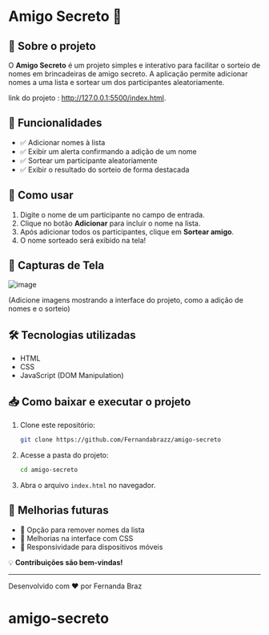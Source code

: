 # Amigo Secreto 🎁

## 📌 Sobre o projeto

O **Amigo Secreto** é um projeto simples e interativo para facilitar o sorteio de nomes em brincadeiras de amigo secreto. A aplicação permite adicionar nomes a uma lista e sortear um dos participantes aleatoriamente.

link do projeto : http://127.0.0.1:5500/index.html.

## 🚀 Funcionalidades

- ✅ Adicionar nomes à lista
- ✅ Exibir um alerta confirmando a adição de um nome
- ✅ Sortear um participante aleatoriamente
- ✅ Exibir o resultado do sorteio de forma destacada

## 🎯 Como usar

1. Digite o nome de um participante no campo de entrada.
2. Clique no botão **Adicionar** para incluir o nome na lista.
3. Após adicionar todos os participantes, clique em **Sortear amigo**.
4. O nome sorteado será exibido na tela!

## 📸 Capturas de Tela

![image](https://github.com/user-attachments/assets/450d7856-4afa-47de-a34b-7c999b40beed)

(Adicione imagens mostrando a interface do projeto, como a adição de nomes e o sorteio)

## 🛠️ Tecnologias utilizadas

- HTML
- CSS
- JavaScript (DOM Manipulation)

## 📥 Como baixar e executar o projeto

1. Clone este repositório:
   ```sh
   git clone https://github.com/Fernandabrazz/amigo-secreto
   ```
2. Acesse a pasta do projeto:
   ```sh
   cd amigo-secreto
   ```
3. Abra o arquivo `index.html` no navegador.

## 📌 Melhorias futuras

- 🔄 Opção para remover nomes da lista
- 🎨 Melhorias na interface com CSS
- 📱 Responsividade para dispositivos móveis

💡 **Contribuições são bem-vindas!**

---
Desenvolvido com ❤️ por Fernanda Braz

# amigo-secreto
